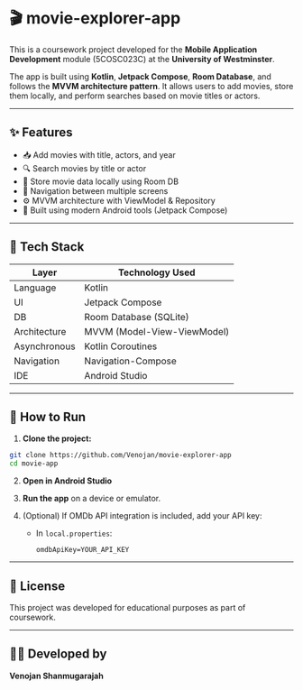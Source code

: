 # 🎬 movie-explorer-app


This is a coursework project developed for the **Mobile Application Development** module (5COSC023C) at the **University of Westminster**.

The app is built using **Kotlin**, **Jetpack Compose**, **Room Database**, and follows the **MVVM architecture pattern**. It allows users to add movies, store them locally, and perform searches based on movie titles or actors.

---


## ✨ Features

- 📥 Add movies with title, actors, and year
- 🔍 Search movies by title or actor
- 💾 Store movie data locally using Room DB
- 🧭 Navigation between multiple screens
- ⚙️ MVVM architecture with ViewModel & Repository
- 🧱 Built using modern Android tools (Jetpack Compose)

---

## 🧱 Tech Stack

| Layer        | Technology Used                 |
|--------------|----------------------------------|
| Language     | Kotlin                          |
| UI           | Jetpack Compose                 |
| DB           | Room Database (SQLite)          |
| Architecture| MVVM (Model-View-ViewModel)     |
| Asynchronous | Kotlin Coroutines               |
| Navigation   | Navigation-Compose              |
| IDE          | Android Studio                  |

---


## 🏁 How to Run

1. **Clone the project:**

```bash
git clone https://github.com/Venojan/movie-explorer-app
cd movie-app
```

2. **Open in Android Studio**

3. **Run the app** on a device or emulator.

4. (Optional) If OMDb API integration is included, add your API key:
   - In `local.properties`:
     ```
     omdbApiKey=YOUR_API_KEY
     ```

---



## 📜 License

This project was developed for educational purposes as part of coursework.

---

## 🙋‍♂️ Developed by

**Venojan Shanmugarajah**  

